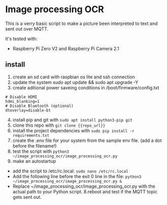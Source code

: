 # Image processing OCR
This is a verry basic script to make a picture been interpreted to text and sent out over MQTT.

It's tested with:
- Raspberry Pi Zero V2 and Raspberry Pi Camera 2.1

## install
1. create an sd card with raspbian os lite and ssh connection
2. update the system sudo apt update && sudo apt upgrade -Y
3. create aditional power saveing conditions in /boot/firmware/config.txt
```
# Disable HDMI
hdmi_blanking=1
# Disable Bluetooth (optional)
dtoverlay=disable-bt
```
4. install pip and git with `sudo apt install python3-pip git`
5. clone this repo with `git clone {{repo_url}}`
5. install the project dependencies with `sudo pip install -r requirements.txt`
6. create the .env file for your system from the sample env file. (add a dot before the filename!)
7. test the script with `python3 ~/image_processing_ocr/image_processing_ocr.py`
8. make an autostartup 
- add the script to /etc/rc.local: `sudo nano /etc/rc.local`
- Add the following line before the exit 0 line in the file: `python3 ~/image_processing_ocr/image_processing_ocr.py &`
- Replace ~/image_processing_ocr/image_processing_ocr.py with the actual path to your Python script.
8.reboot and test if the MQTT topic gets sent out.

